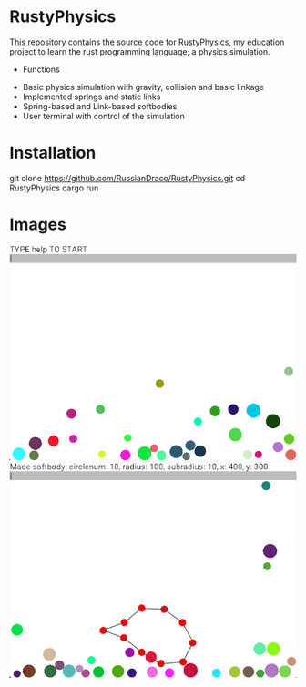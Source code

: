 # RustyPhysics

This repository contains the source code for RustyPhysics, my education project to learn the rust programming language; a physics simulation.

* Functions
- Basic physics simulation with gravity, collision and basic linkage
- Implemented springs and static links
- Spring-based and Link-based softbodies
- User terminal with control of the simulation

# Installation

git clone https://github.com/RussianDraco/RustyPhysics.git
cd RustyPhysics
cargo run

# Images
![Basic objects](assets/src1.png)
![Link-based softbody](assets/src2.png)